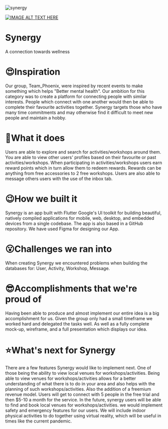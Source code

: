 ![synergy](https://github.com/sgsm74/hackathon-phoenix/android/app/src/main/res/mipmap-xxxhdpi/ic_launcher.png?raw=true)

[![IMAGE ALT TEXT HERE](https://img.youtube.com/vi/YOUTUBE_VIDEO_ID_HERE/0.jpg)](https://www.youtube.com/watch?v=B-4zOxOHnPU)

# Synergy

A connection towards wellness

# 😍Inspiration
Our group, Team_Phoenix, were inspired by recent events to make something which helps "Better mental health". Our ambition for this category was to create a platform for connecting people with similar interests. People which connect with one another would then be able to complete their favourite activities together. Synergy targets those who have many time commitments and may otherwise find it difficult to meet new people and maintain a hobby.

# 🤩What it does
Users are able to explore and search for activities/workshops around them. You are able to view other users' profiles based on their favourite or past activities/workshops. When participating in activities/workshops users earn reward points which in turn allow them to redeem rewards. Rewards can be anything from free accessories to 2 free workshops. Users are also able to message others users with the use of the inbox tab.

# 😉How we built it
Synergy is an app built with Flutter Google's UI toolkit for building beautiful, natively compiled applications for mobile, web, desktop, and embedded devices from a single codebase. The app is also based in a GitHub repository. We have used Figma for designing our App.

# 😮Challenges we ran into
When creating Synergy we encountered problems when building the databases for: User, Activity, Workshop, Message.

# 😎Accomplishments that we're proud of
Having been able to produce and almost implement our entire idea is a big accomplishment for us. Given the group only had a small timeframe we worked hard and delegated the tasks well. As well as a fully complete mock-up, wireframe, and a full presentation which displays our idea.

# ⭐What's next for Synergy
There are a few features Synergy would like to implement next. One of those being the ability to view local venues for workshops/activities. Being able to view venues for workshops/activities allows for a better understanding of what there is to do in your area and also helps with the planning of such workshops/activities. Also the addition of a freemium revenue model. Users will get to connect with 5 people in the free trial and then $5-10 a month for the service. In the future, synergy users will be able to find and book local venues for workshops/activities. we would implement safety and emergency features for our users. We will include indoor physical activities to do together using virtual reality, which will be useful in times like the current pandemic.
